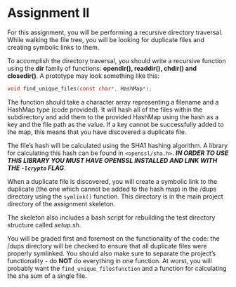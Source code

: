 # Assignment II

For this assignment, you will be performing a recursive directory traversal. While walking the file tree, you will be looking for duplicate files and creating symbolic links to them.

To accomplish the directory traversal, you should write a recursive function using the **dir** family of functions: **opendir(), readdir(), chdir() and closedir()**. A prototype may look something like this:

```c
void find_unique_files(const char*, HashMap*);
```

The function should take a character array representing a filename and a HashMap type (code provided). It will hash all of the files within the subdirectory and add them to the provided HashMap using the hash as a key and the file path as the value. If a key cannot be successfully added to the map, this means that you have discovered a duplicate file.

The file’s hash will be calculated using the SHA1 hashing algorithm. A library for calculating this hash can be found in `<openssl/sha.h>`. **_IN ORDER TO USE THIS LIBRARY YOU MUST HAVE OPENSSL INSTALLED AND LINK WITH THE `-lcrypto` FLAG_**.

When a duplicate file is discovered, you will create a symbolic link to the duplicate (the one which cannot be added to the hash map) in the /dups directory using the `symlink()` function. This directory is in the main project directory of the assignment skeleton.

The skeleton also includes a bash script for rebuilding the test directory structure called _setup.sh_.

You will be graded first and foremost on the functionality of the code: the /dups directory will be checked to ensure that all duplicate files were properly symlinked. You should also make sure to separate the project’s functionality - do **NOT** do everything in one function. At worst, you will probably want the `find_unique_filesfunction` and a function for calculating the sha sum of a single file.
